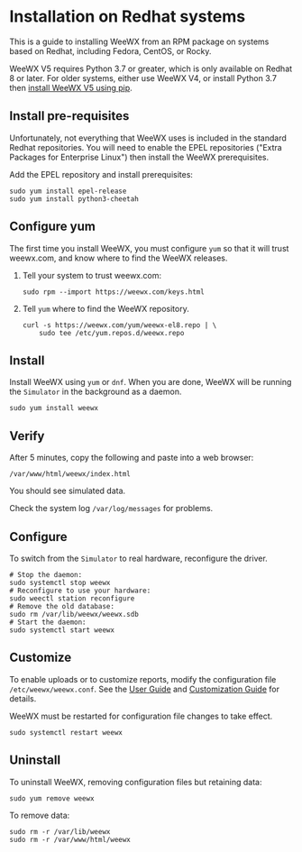 # Installation on Redhat systems 

This is a guide to installing WeeWX from an RPM package on systems based on
Redhat, including Fedora, CentOS, or Rocky.

WeeWX V5 requires Python 3.7 or greater, which is only available on Redhat 8 or
later.  For older systems, either use WeeWX V4, or install Python 3.7 then
[install WeeWX V5 using pip](pip).


## Install pre-requisites

Unfortunately, not everything that WeeWX uses is included in the standard
Redhat repositories. You will need to enable the EPEL repositories
("Extra Packages for Enterprise Linux") then install the WeeWX prerequisites.

Add the EPEL repository and install prerequisites:

```shell
sudo yum install epel-release
sudo yum install python3-cheetah
```


## Configure yum

The first time you install WeeWX, you must configure `yum` so that it will
trust weewx.com, and know where to find the WeeWX releases.

1. Tell your system to trust weewx.com:

    ```shell
    sudo rpm --import https://weewx.com/keys.html
    ```

2. Tell `yum` where to find the WeeWX repository.

    ```shell
    curl -s https://weewx.com/yum/weewx-el8.repo | \
        sudo tee /etc/yum.repos.d/weewx.repo
    ```


## Install

Install WeeWX using `yum` or `dnf`. When you are done, WeeWX will be running
the `Simulator` in the background as a daemon.

```shell
sudo yum install weewx
```


## Verify

After 5 minutes, copy the following and paste into a web browser:

    /var/www/html/weewx/index.html

You should see simulated data.

Check the system log `/var/log/messages` for problems.


## Configure

To switch from the `Simulator` to real hardware, reconfigure the driver.

```shell
# Stop the daemon:
sudo systemctl stop weewx
# Reconfigure to use your hardware:
sudo weectl station reconfigure
# Remove the old database:
sudo rm /var/lib/weewx/weewx.sdb
# Start the daemon:
sudo systemctl start weewx
```


## Customize

To enable uploads or to customize reports, modify the configuration file
`/etc/weewx/weewx.conf`. See the [User Guide](../../usersguide) and
[Customization Guide](../../custom) for details.

WeeWX must be restarted for configuration file changes to take effect.

```shell
sudo systemctl restart weewx
```


## Uninstall

To uninstall WeeWX, removing configuration files but retaining data:

```shell
sudo yum remove weewx
```

To remove data:

```shell
sudo rm -r /var/lib/weewx
sudo rm -r /var/www/html/weewx
```
